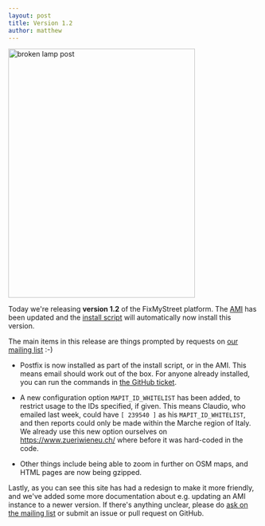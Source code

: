 ```yaml
---
layout: post
title: Version 1.2
author: matthew
---
```


<a href="http://www.flickr.com/photos/rbm/100165557/" title="broken lamp post by Rob Mac, on Flickr"><img class="r" src="http://farm1.staticflickr.com/28/100165557_6aff9acd7b.jpg" width="375" height="500" alt="broken lamp post"></a>

Today we're releasing **version 1.2** of the FixMyStreet platform. The
[AMI](/install/ami/) has been updated and the [install
script](/install/install-script/) will automatically now install this version.

The main items in this release are things prompted by requests on [our mailing
list](/community/) :-)

* Postfix is now installed as part of the install script, or in the AMI. This
  means email should work out of the box. For anyone already installed, you can
  run the commands in [the GitHub ticket](https://github.com/mysociety/fixmystreet/issues/412).

* A new configuration option `MAPIT_ID_WHITELIST` has been added, to restrict
  usage to the IDs specified, if given. This means Claudio, who emailed last
  week, could have `[ 239540 ]` as his `MAPIT_ID_WHITELIST`, and then reports
  could only be made within the Marche region of Italy. We already use this new
  option ourselves on https://www.zueriwieneu.ch/ where before it was
  hard-coded in the code.

* Other things include being able to zoom in further on OSM maps, and HTML
  pages are now being gzipped.

Lastly, as you can see this site has had a redesign to make it more friendly,
and we've added some more documentation about e.g. updating an AMI instance to
a newer version. If there's anything unclear, please do [ask on the mailing
list](/community/) or submit an issue or pull request on GitHub.

